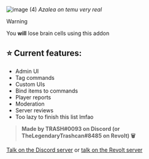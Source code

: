 ![image (4)](https://github.com/Random-Shit-I-Made/Azalea-Temu-Edition/assets/122332042/8b857faf-2555-4553-9226-4173a766d562)
*Azalea on temu very real*

> [!WARNING]
> You **will** lose brain cells using this addon

## ⭐ Current features:
- Admin UI
- Tag commands
- Custom UIs
- Bind items to commands
- Player reports
- Moderation
- Server reviews
- Too lazy to finish this list lmfao

> **Made by TRASH#0093 on Discord (or TheLegendaryTrashcan#8485 on Revolt) 🗑️**

[Talk on the Discord server](https://discord.gg/azalea-1-year-anniversary-922867041029984316) or [talk on the Revolt server](https://rvlt.gg/PjgTYFgF)
